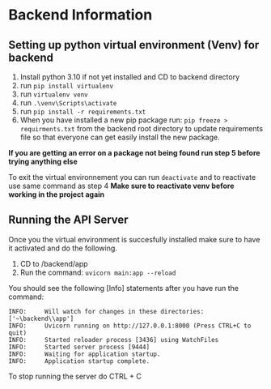 # Backend Information

## Setting up python virtual environment (Venv) for backend
1. Install python 3.10 if not yet installed and CD to backend directory
2. run `pip install virtualenv`
3. run `virtualenv venv`
4. run `.\venv\Scripts\activate`
5. run `pip install -r requirements.txt`
6. When you have installed a new pip package run: `pip freeze > requirments.txt` from the backend root directory to update requirements file so that everyone can get easily install the new package.

**If you are getting an error on a package not being found run step 5 before trying anything else**

To exit the virtual environnement you can run `deactivate` and to reactivate use same command as step 4
**Make sure to reactivate venv before working in the project again**

## Running the API Server
Once you the virtual environment is succesfully installed make sure to have it activated and do the following. 
1. CD to /backend/app
2. Run the command: `uvicorn main:app --reload`

You should see the following [Info] statements after you have run the command: 
```
INFO:     Will watch for changes in these directories: ['~\backend\\app']
INFO:     Uvicorn running on http://127.0.0.1:8000 (Press CTRL+C to quit)
INFO:     Started reloader process [3436] using WatchFiles        
INFO:     Started server process [9444]
INFO:     Waiting for application startup.
INFO:     Application startup complete.   
```
To stop running the server do CTRL + C
